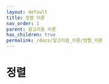 ```yaml
---
layout: default
title: 정렬 이론
nav_order: 1
parent: 알고리즘 이론
has_children: true
permalink: /docs/알고리즘_이론/정렬_이론
---
```


# 정렬

